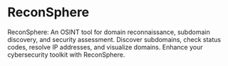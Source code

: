 # ReconSphere
 ReconSphere: An OSINT tool for domain reconnaissance, subdomain discovery, and security assessment. Discover subdomains, check status codes, resolve IP addresses, and visualize domains. Enhance your cybersecurity toolkit with ReconSphere.
